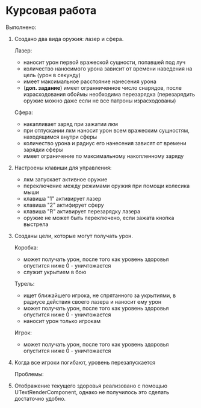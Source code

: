 # Курсовая работа

Выполнено:

1) Создано два вида оружия: лазер и сфера.
   
   Лазер:
   - наносит урон первой вражеской сущности, попавшей под луч
   - количество наносимого урона зависит от времени наведения на цель (урон в секунду)
   - имеет максимальное расстояние нанесения урона
   - (**доп. задание**) имеет огранниченное число снарядов, после израсходования обоймы необходима перезарядка (перезарядить оружие можно даже если не все патроны израсходованы)
     
   Сфера:
   - накапливает заряд при зажатии лкм
   - при отпускании лкм наносит урон всем вражеским сущностям, находящимся внутри сферы
   - количество урона и радиус его нанесения зависят от времени зарядки сферы
   - имеет ограничение по максимальному накопленному заряду
  
2) Настроены клавиши для управления:
   - лкм запускает активное оружие
   - переключение между режимами оружия при помощи колесика мыши
   - клавиша "1" активирует лазер
   - клавиша "2" актифирует сферу
   - клавиша "R" активирует перезарядку лазера
   - оружие не может быть переключено, если зажата кнопка выстрела

3) Созданы цели, которые могут получать урон.

   Коробка:
   - может получать урон, после того как уровень здоровья опустится ниже 0 - уничтожается
   - служит укрытием в бою
  
   Турель:
   - ищет ближайшего игрока, не спрятанного за укрытиями, в радиусе действия своего лазера и наносит ему урон
   - может получать урон, после того как уровень здоровья опустится ниже 0 - уничтожается
   - наносит урон только игрокам
  
   Игрок:
   - может получать урон, после того как уровень здоровья опустится ниже 0 - уничтожается
  
4) Когда все игроки погибают, уровень перезапускается

   Проблемы:
1) Отображение текущего здоровья реализовано с помощью UTextRenderComponent, однако не получилось это сделать достаточно удобно. 

 
